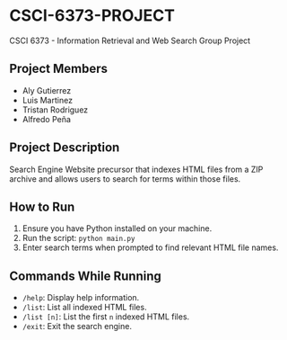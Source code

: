 # CSCI-6373-PROJECT

CSCI 6373 - Information Retrieval and Web Search Group Project

## Project Members

- Aly Gutierrez
- Luis Martinez
- Tristan Rodriguez
- Alfredo Peña

## Project Description

Search Engine Website precursor that indexes HTML files from a ZIP archive and allows users to search for terms within those files.

## How to Run

1. Ensure you have Python installed on your machine.
2. Run the script: `python main.py`
3. Enter search terms when prompted to find relevant HTML file names.

## Commands While Running

- `/help`: Display help information.
- `/list`: List all indexed HTML files.
- `/list [n]`: List the first `n` indexed HTML files.
- `/exit`: Exit the search engine.
